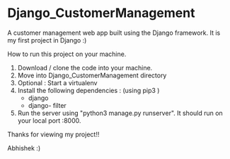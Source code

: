 # Django_CustomerManagement
A customer management web app built using the Django framework. It is my first project in Django :)

How to run this project on your machine.

1. Download / clone the code into your machine. 
2. Move into Django_CustomerManagement directory
3. Optional : Start a virtualenv
4. Install the following dependencies : (using pip3 )
    - django
    - django- filter
5. Run the server using "python3 manage.py runserver". It should run on your local port :8000. 

Thanks for viewing my project!! 

Abhishek :)
